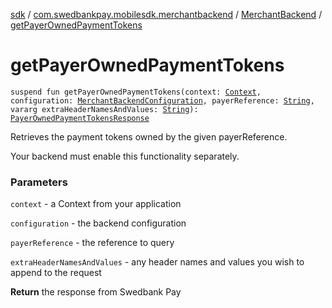 [sdk](../../index.md) / [com.swedbankpay.mobilesdk.merchantbackend](../index.md) / [MerchantBackend](index.md) / [getPayerOwnedPaymentTokens](./get-payer-owned-payment-tokens.md)

# getPayerOwnedPaymentTokens

`suspend fun getPayerOwnedPaymentTokens(context: `[`Context`](https://developer.android.com/reference/android/content/Context.html)`, configuration: `[`MerchantBackendConfiguration`](../-merchant-backend-configuration/index.md)`, payerReference: `[`String`](https://kotlinlang.org/api/latest/jvm/stdlib/kotlin/-string/index.html)`, vararg extraHeaderNamesAndValues: `[`String`](https://kotlinlang.org/api/latest/jvm/stdlib/kotlin/-string/index.html)`): `[`PayerOwnedPaymentTokensResponse`](../-payer-owned-payment-tokens-response/index.md)

Retrieves the payment tokens owned by the given
payerReference.

Your backend must enable this functionality separately.

### Parameters

`context` - a Context from your application

`configuration` - the backend configuration

`payerReference` - the reference to query

`extraHeaderNamesAndValues` - any header names and values you wish to append to the request

**Return**
the response from Swedbank Pay

